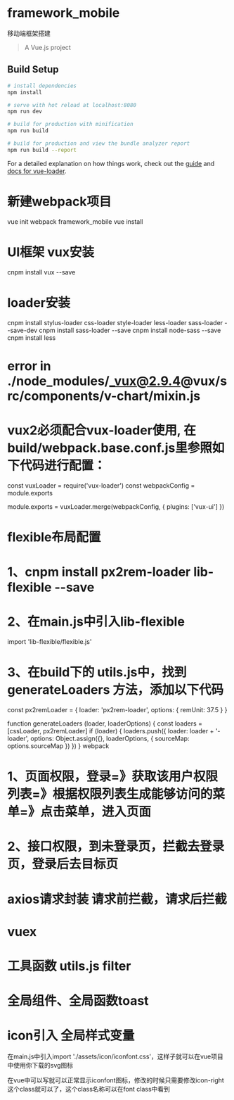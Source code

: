 # framework_mobile
移动端框架搭建
> A Vue.js project

## Build Setup

``` bash
# install dependencies
npm install

# serve with hot reload at localhost:8080
npm run dev

# build for production with minification
npm run build

# build for production and view the bundle analyzer report
npm run build --report
```

For a detailed explanation on how things work, check out the [guide](http://vuejs-templates.github.io/webpack/) and [docs for vue-loader](http://vuejs.github.io/vue-loader).

# 新建webpack项目
vue init webpack framework_mobile
vue install
# UI框架 vux安装 
cnpm install vux --save
# loader安装
cnpm install stylus-loader css-loader style-loader less-loader sass-loader --save-dev
cnpm install sass-loader --save
cnpm install node-sass --save
cnpm install less
# error  in ./node_modules/_vux@2.9.4@vux/src/components/v-chart/mixin.js
# vux2必须配合vux-loader使用, 在build/webpack.base.conf.js里参照如下代码进行配置：
const vuxLoader = require('vux-loader')
const webpackConfig = module.exports 

module.exports = vuxLoader.merge(webpackConfig, {
  plugins: ['vux-ui']
})
# flexible布局配置
# 1、cnpm install px2rem-loader  lib-flexible --save
# 2、在main.js中引入lib-flexible  
import 'lib-flexible/flexible.js'
# 3、在build下的 utils.js中，找到generateLoaders 方法，添加以下代码
const px2remLoader = {
    loader: 'px2rem-loader',
    options: {
    remUnit: 37.5
    }
}
 
function generateLoaders (loader, loaderOptions) {
    const loaders = [cssLoader, px2remLoader]
    if (loader) {
        loaders.push({
        loader: loader + '-loader',
        options: Object.assign({}, loaderOptions, {
        sourceMap: options.sourceMap
        })
    })
}
webpack 
# 1、页面权限，登录=》获取该用户权限列表=》根据权限列表生成能够访问的菜单=》点击菜单，进入页面
# 2、接口权限，到未登录页，拦截去登录页，登录后去目标页
# axios请求封装 请求前拦截，请求后拦截
# vuex
# 工具函数 utils.js filter
# 全局组件、全局函数toast
# icon引入 全局样式变量
在main.js中引入import './assets/icon/iconfont.css'，这样子就可以在vue项目中使用你下载的svg图标

在vue中可以写<span class="icon iconfont icon-right"></span>就可以正常显示iconfont图标，修改的时候只需要修改icon-right这个class就可以了，这个class名称可以在font class中看到